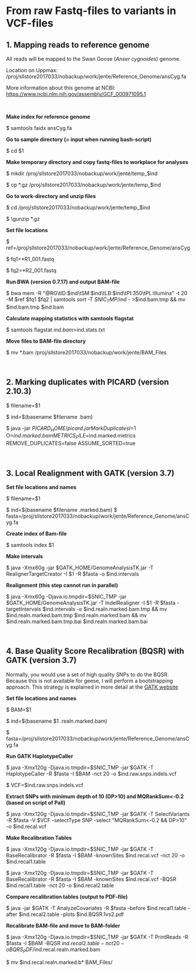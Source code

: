 # From raw Fastq-files to variants in VCF-files
## 1. Mapping reads to reference genome
All reads will be mapped to the Swan Goose (*Anser cygnoides*) genome.

Location on Uppmax: /proj/sllstore2017033/nobackup/work/jente/Reference_Genome/ansCyg.fa

More information about this genome at NCBI: https://www.ncbi.nlm.nih.gov/assembly/GCF_000971095.1

&nbsp;

**Make index for reference genome**

$ samtools faidx ansCyg.fa

**Go to sample directory (= input when running bash-script)**

$ cd $1

**Make temporary directory and copy fastq-files to workplace for analyses**

$ mkdir /proj/sllstore2017033/nobackup/work/jente/temp_$ind

$ cp \*.gz /proj/sllstore2017033/nobackup/work/jente/temp_$ind

**Go to work-directory and unzip files**

$ cd /proj/sllstore2017033/nobackup/work/jente/temp_$ind

$ \gunzip *.gz

**Set file locations**

$ ref=/proj/sllstore2017033/nobackup/work/jente/Reference_Genome/ansCyg

$ fq1=\*R1_001.fastq

$ fq2=\*R2_001.fastq

**Run BWA (version 0.7.17) and output BAM-file**

$ bwa mem -R "@RG\tID:$ind\tSM:$ind\tLB:$ind\tPI:350\tPL:Illumina" -t 20 -M $ref $fq1 $fq2 | samtools sort -T $SNIC_TMP/$ind - >$ind.bam.tmp && mv $ind.bam.tmp $ind.bam

**Calculate mapping statistics with samtools flagstat**

$ samtools flagstat $ind.bam >$ind.stats.txt

**Move files to BAM-file directory**

$ mv \*.bam /proj/sllstore2017033/nobackup/work/jente/BAM_Files

&nbsp;

## 2. Marking duplicates with PICARD (version 2.10.3)

$ filename=$1

$ ind=$(basename $filename .bam)

$ java -jar $PICARD_HOME/picard.jar MarkDuplicates I=$1 O=$ind.marked.bam METRICS_FILE=$ind.marked.metrics REMOVE_DUPLICATES=false ASSUME_SORTED=true

&nbsp;

## 3. Local Realignment with GATK (version 3.7)

**Set file locations and names**

$ filename=$1

$ ind=$(basename $filename .marked.bam)
$ fasta=/proj/sllstore2017033/nobackup/work/jente/Reference_Genome/ansCyg.fa

**Create index of Bam-file**

$ samtools index $1

**Make intervals**

$ java -Xmx60g -jar $GATK_HOME/GenomeAnalysisTK.jar -T RealignerTargetCreator -I $1 -R $fasta -o $ind.intervals


**Realignment (this step cannot run in parallel)**

$ java -Xmx60g -Djava.io.tmpdir=$SNIC_TMP -jar $GATK_HOME/GenomeAnalysisTK.jar -T IndelRealigner -I $1 -R $fasta -targetIntervals $ind.intervals -o $ind.realn.marked.bam.tmp && mv $ind.realn.marked.bam.tmp $ind.realn.marked.bam && mv $ind.realn.marked.bam.tmp.bai $ind.realn.marked.bam.bai

&nbsp;

## 4. Base Quality Score Recalibration (BQSR) with GATK (version 3.7)

Normally, you would use a set of high quality SNPs to do the BQSR. Because this is not available for geese, I will perform a bootstrapping approach. This strategy is explained in more detail at the [GATK website](https://software.broadinstitute.org/gatk/documentation/article?id=11081)

**Set file locations and names**

$ BAM=$1

$ ind=$(basename $1 .realn.marked.bam)

$ fasta=/proj/sllstore2017033/nobackup/work/jente/Reference_Genome/ansCyg.fa

**Run GATK HaplotypeCaller**

$ java -Xmx120g -Djava.io.tmpdir=$SNIC_TMP -jar $GATK -T HaplotypeCaller -R $fasta -I $BAM -nct 20 -o $ind.raw.snps.indels.vcf

$ VCF=$ind.raw.snps.indels.vcf

**Extract SNPs with minimum depth of 10 (DP>10) and MQRankSum<-0.2 (based on script of Pall)**

$ java -Xmx120g -Djava.io.tmpdir=$SNIC_TMP -jar $GATK -T SelectVariants -R $fasta -V $VCF -selectType SNP -select "MQRankSum<-0.2 && DP>10" -o $ind.recal.vcf

**Make Recalibration Tables**

$ java -Xmx120g -Djava.io.tmpdir=$SNIC_TMP -jar $GATK -T BaseRecalibrator -R $fasta -I $BAM -knownSites $ind.recal.vcf -nct 20 -o $ind.recal1.table

$ java -Xmx120g -Djava.io.tmpdir=$SNIC_TMP -jar $GATK -T BaseRecalibrator -R $fasta -I $BAM -knownSites $ind.recal.vcf -BQSR $ind.recal1.table -nct 20 -o $ind.recal2.table

**Compare recalibration tables (output to PDF-file)**

$ java -jar $GATK -T AnalyzeCovariates -R $fasta -before $ind.recal1.table -after $ind.recal2.table -plots $ind.BQSR.1vs2.pdf

**Recalibrate BAM-file and move to BAM-folder**

$ java -Xmx120g -Djava.io.tmpdir=$SNIC_TMP -jar $GATK -T PrintReads -R $fasta -I $BAM -BQSR $ind.recal2.table -nct 20 -o BQRS_PDF/$ind.recal.realn.marked.bam

$ mv $ind.recal.realn.marked.b* BAM_Files/
